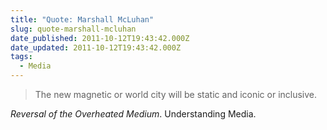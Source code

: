 ```yaml
---
title: "Quote: Marshall McLuhan"
slug: quote-marshall-mcluhan
date_published: 2011-10-12T19:43:42.000Z
date_updated: 2011-10-12T19:43:42.000Z
tags:
  - Media
---
```


> The new magnetic or world city will be static and iconic or inclusive.

*Reversal of the Overheated Medium*. Understanding Media.
